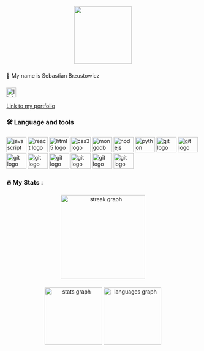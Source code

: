 <div align="center">
  <img height="150" src="https://img3.exportersindia.com/product_images/bc-full/2020/6/7409517/web-designing-course-1592826172-5491378.gif"  />
</div>

###

<p align="left">👋 My name is Sebastian Brzustowicz</p>

###

<div align="left">
  <a href="https://www.linkedin.com/in/s-brzustowicz/" target="_blank">
    <img src="https://img.shields.io/static/v1?message=LinkedIn&logo=linkedin&label=&color=0077B5&logoColor=white&labelColor=&style=for-the-badge" height="25" alt="linkedin logo"  />
  </a>
</div>
<a href="https://sebastianbrzustowicz.github.io" target="_blank" align="left">
<p> Link to my portfolio </p>
</a>

###

<h3 align="left">🛠 Language and tools</h3>

###

<div align="left">
  <img src="https://cdn.jsdelivr.net/gh/devicons/devicon/icons/javascript/javascript-original.svg" height="40" width="52" alt="javascript logo"  />
  <img src="https://cdn.jsdelivr.net/gh/devicons/devicon/icons/react/react-original.svg" height="40" width="52" alt="react logo"  />
  <img src="https://cdn.jsdelivr.net/gh/devicons/devicon/icons/html5/html5-original.svg" height="40" width="52" alt="html5 logo"  />
  <img src="https://cdn.jsdelivr.net/gh/devicons/devicon/icons/css3/css3-original.svg" height="40" width="52" alt="css3 logo"  />
  <img src="https://cdn.jsdelivr.net/gh/devicons/devicon/icons/mongodb/mongodb-original.svg" height="40" width="52" alt="mongodb logo"  />
  <img src="https://cdn.jsdelivr.net/gh/devicons/devicon/icons/nodejs/nodejs-original.svg" height="40" width="52" alt="nodejs logo"  />
  <img src="https://cdn.jsdelivr.net/gh/devicons/devicon/icons/python/python-original.svg" height="40" width="52" alt="python logo"  />
  <img src="https://cdn.jsdelivr.net/gh/devicons/devicon/icons/git/git-original.svg" height="40" width="52" alt="git logo"  />
  <img src="https://cdn.jsdelivr.net/gh/devicons/devicon/icons/cplusplus/cplusplus-original.svg" height="40" width="52" alt="git logo"  />
  <img src="https://cdn.jsdelivr.net/gh/devicons/devicon/icons/mysql/mysql-original.svg" height="40" width="52" alt="git logo"  />
  <img src="https://cdn.jsdelivr.net/gh/devicons/devicon/icons/php/php-original.svg" height="40" width="52" alt="git logo"  />
  <img src="https://cdn.jsdelivr.net/gh/devicons/devicon/icons/matlab/matlab-original.svg" height="40" width="52" alt="git logo"  />
  <img src="https://cdn.jsdelivr.net/gh/devicons/devicon/icons/flask/flask-original.svg" height="40" width="52" alt="git logo"  />
  <img src="https://cdn.jsdelivr.net/gh/devicons/devicon/icons/microsoftsqlserver/microsoftsqlserver-plain.svg" height="40" width="52" alt="git logo"  />
  <img src="https://cdn.jsdelivr.net/gh/devicons/devicon/icons/arduino/arduino-original.svg" height="40" width="52" alt="git logo"  />
</div>

###

<h3 align="left">🔥   My Stats :</h3>

###

<div align="center">
  <img src="https://streak-stats.demolab.com?user=sebastianbrzustowicz&locale=en&mode=daily&theme=dark&hide_border=false&border_radius=5&order=3" height="220" alt="streak graph"  />
</div>

###

<div align="center">
  <img src="https://github-readme-stats.vercel.app/api?username=sebastianbrzustowicz&hide_title=false&hide_rank=false&show_icons=true&include_all_commits=true&count_private=true&disable_animations=false&theme=dark&locale=en&hide_border=false&order=1" height="150" alt="stats graph"  />
  <img src="https://github-readme-stats.vercel.app/api/top-langs?username=sebastianbrzustowicz&locale=en&hide_title=false&layout=compact&card_width=320&langs_count=5&theme=dark&hide_border=false&order=2" height="150" alt="languages graph"  />
</div>

###

